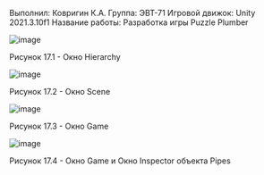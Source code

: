 Выполнил: Ковригин К.А.
Группа: ЭВТ-71
Игровой движок: Unity 2021.3.10f1
Название работы: Разработка игры Puzzle Plumber

![image](https://user-images.githubusercontent.com/119486614/205432901-5ce76085-daf6-43f9-b5a8-6f288071138c.png)

Рисунок 17.1 - Окно Hierarchy

![image](https://user-images.githubusercontent.com/119486614/205433065-df73abcd-6f73-4883-adbe-a559614dc64f.png)

Рисунок 17.2 - Окно Scene

![image](https://user-images.githubusercontent.com/119486614/205433152-219bf556-0109-4603-8183-49e1c781484f.png)

Рисунок 17.3 - Окно Game

![image](https://user-images.githubusercontent.com/119486614/205433127-d91b7a56-5a02-4691-9cf8-4cbe06a6c6c2.png)


Рисунок 17.4 - Окно Game и Окно Inspector объекта Pipes
